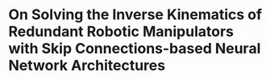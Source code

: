 # On Solving the Inverse Kinematics of Redundant Robotic Manipulators with Skip Connections-based Neural Network Architectures
